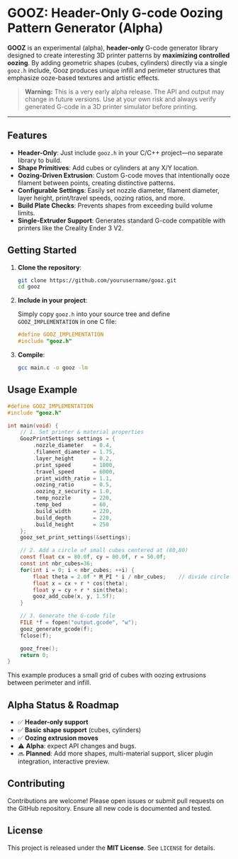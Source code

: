# GOOZ: Header-Only G-code Oozing Pattern Generator (Alpha)

**GOOZ** is an experimental (alpha), **header-only** G-code generator library designed to create interesting 3D printer patterns by **maximizing controlled oozing**. By adding geometric shapes (cubes, cylinders) directly via a single `gooz.h` include, Gooz produces unique infill and perimeter structures that emphasize ooze-based textures and artistic effects.

> **Warning:** This is a very early alpha release. The API and output may change in future versions. Use at your own risk and always verify generated G-code in a 3D printer simulator before printing.

---

## Features

* **Header-Only**: Just include `gooz.h` in your C/C++ project—no separate library to build.
* **Shape Primitives**: Add cubes or cylinders at any X/Y location.
* **Oozing-Driven Extrusion**: Custom G-code moves that intentionally ooze filament between points, creating distinctive patterns.
* **Configurable Settings**: Easily set nozzle diameter, filament diameter, layer height, print/travel speeds, oozing ratios, and more.
* **Build Plate Checks**: Prevents shapes from exceeding build volume limits.
* **Single-Extruder Support**: Generates standard G-code compatible with printers like the Creality Ender 3 V2.

## Getting Started

1. **Clone the repository**:

   ```bash
   git clone https://github.com/yourusername/gooz.git
   cd gooz
   ```

2. **Include in your project**:

   Simply copy `gooz.h` into your source tree and define `GOOZ_IMPLEMENTATION` in one C file:

   ```c
   #define GOOZ_IMPLEMENTATION
   #include "gooz.h"
   ```

3. **Compile**:

   ```bash
   gcc main.c -o gooz -lm
   ```

## Usage Example

```c
#define GOOZ_IMPLEMENTATION
#include "gooz.h"

int main(void) {
    // 1. Set printer & material properties
    GoozPrintSettings settings = {
        .nozzle_diameter   = 0.4,
        .filament_diameter = 1.75,
        .layer_height      = 0.2,
        .print_speed       = 1800,
        .travel_speed      = 6000,
        .print_width_ratio = 1.1,
        .oozing_ratio      = 0.5,
        .oozing_z_security = 1.0,
        .temp_nozzle       = 220,
        .temp_bed          = 60,
        .build_width       = 220,
        .build_depth       = 220,
        .build_height      = 250
    };
    gooz_set_print_settings(&settings);

    // 2. Add a circle of small cubes centered at (80,80)
    const float cx = 80.0f, cy = 80.0f, r = 50.0f;
    const int nbr_cubes=36;
    for(int i = 0; i < nbr_cubes; ++i) {
        float theta = 2.0f * M_PI * i / nbr_cubes;    // divide circle into 10 segments
        float x = cx + r * cos(theta);
        float y = cy + r * sin(theta);
        gooz_add_cube(x, y, 1.5f);
    }

    // 3. Generate the G-code file
    FILE *f = fopen("output.gcode", "w");
    gooz_generate_gcode(f);
    fclose(f);

    gooz_free();
    return 0;
}
```

This example produces a small grid of cubes with oozing extrusions between perimeter and infill.

## Alpha Status & Roadmap

* ✅ **Header-only support**
* ✅ **Basic shape support** (cubes, cylinders)
* ✅ **Oozing extrusion moves**
* ⚠️ **Alpha**: expect API changes and bugs.
* 🔜 **Planned**: Add more shapes, multi-material support, slicer plugin integration, interactive preview.

## Contributing

Contributions are welcome! Please open issues or submit pull requests on the GitHub repository. Ensure all new code is documented and tested.

## License

This project is released under the **MIT License**. See `LICENSE` for details.
